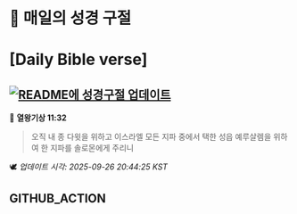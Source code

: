 # 🙏 매일의 성경 구절
# [Daily Bible verse]
## [![README에 성경구절 업데이트](https://github.com/DONGSUKA/first_test/actions/workflows/update-readme-bible.yml/badge.svg)](https://github.com/DONGSUKA/first_test/actions/workflows/update-readme-bible.yml)
<!-- START_BIBLE_VERSE -->
📖 **열왕기상 11:32**
> 오직 내 종 다윗을 위하고 이스라엘 모든 지파 중에서 택한 성읍 예루살렘을 위하여 한 지파를 솔로몬에게 주리니

🕊️ _업데이트 시각: 2025-09-26 20:44:25 KST_
  <!-- END_BIBLE_VERSE -->
## GITHUB_ACTION
